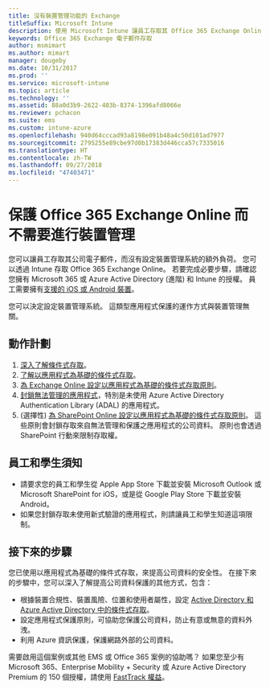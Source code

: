 ```yaml
---
title: 沒有裝置管理功能的 Exchange
titleSuffix: Microsoft Intune
description: 使用 Microsoft Intune 讓員工存取其 Office 365 Exchange Online 電子郵件，而不必設定裝置管理系統。
keywords: Office 365 Exchange 電子郵件存取
author: msmimart
ms.author: mimart
manager: dougeby
ms.date: 10/31/2017
ms.prod: ''
ms.service: microsoft-intune
ms.topic: article
ms.technology: ''
ms.assetid: 88a0d3b9-2622-403b-8374-1396afd8066e
ms.reviewer: pchacon
ms.suite: ems
ms.custom: intune-azure
ms.openlocfilehash: 940d64cccad93a8198e091b48a4c50d101ad7977
ms.sourcegitcommit: 2795255e89cbe97d0b17383d446cca57c7335016
ms.translationtype: HT
ms.contentlocale: zh-TW
ms.lasthandoff: 09/27/2018
ms.locfileid: "47403471"
---
```

# <a name="protect-office-365-exchange-online-without-requiring-device-management"></a>保護 Office 365 Exchange Online 而不需要進行裝置管理

您可以讓員工存取其公司電子郵件，而沒有設定裝置管理系統的額外負荷。 您可以透過 Intune 存取 Office 365 Exchange Online。 若要完成必要步驟，請確認您擁有 Microsoft 365 或 Azure Active Directory (進階) 和 Intune 的授權。 員工需要擁有[支援的 iOS 或 Android 裝置](supported-devices-browsers.md)。 

您可以決定設定裝置管理系統。 這類型應用程式保護的運作方式與裝置管理無關。 

## <a name="action-plan"></a>動作計劃

1. [深入了解條件式存取](conditional-access.md)。 
2. [了解以應用程式為基礎的條件式存取](app-based-conditional-access-intune.md)。
3. [為 Exchange Online 設定以應用程式為基礎的條件式存取原則](app-based-conditional-access-intune-create.md)。
4. [封鎖無法管理的應用程式](app-modern-authentication-block.md)，特別是未使用 Azure Active Directory Authentication Library (ADAL) 的應用程式。
5. (選擇性) [為 SharePoint Online 設定以應用程式為基礎的條件式存取原則](app-based-conditional-access-intune-create.md)。 這些原則會封鎖存取來自無法管理和保護之應用程式的公司資料。 原則也會透過 SharePoint 行動來限制存取權。 

## <a name="what-to-tell-employees-and-students"></a>員工和學生須知

* 請要求您的員工和學生從 Apple App Store 下載並安裝 Microsoft Outlook 或 Microsoft SharePoint for iOS，或是從 Google Play Store 下載並安裝 Android。 
* 如果您封鎖存取未使用新式驗證的應用程式，則請讓員工和學生知道這項限制。 

## <a name="next-steps"></a>接下來的步驟

您已使用以應用程式為基礎的條件式存取，來提高公司資料的安全性。 在接下來的步驟中，您可以深入了解提高公司資料保護的其他方式，包含： 

* 根據裝置合規性、裝置風險、位置和使用者屬性，設定 [Active Directory 和 Azure Active Directory 中的條件式存取](https://docs.microsoft.com/azure/active-directory/active-directory-conditional-access-azure-portal)。  
* 設定應用程式保護原則，可協助您保護公司資料，防止有意或無意的資料外洩。 
* 利用 Azure 資訊保護，保護網路外部的公司資料。 

需要啟用這個案例或其他 EMS 或 Office 365 案例的協助嗎？ 如果您至少有 Microsoft 365、Enterprise Mobility + Security 或 Azure Active Directory Premium 的 150 個授權，請使用 [FastTrack 權益](https://docs.microsoft.com/enterprise-mobility-security/solutions/enterprise-mobility-fasttrack-program)。 